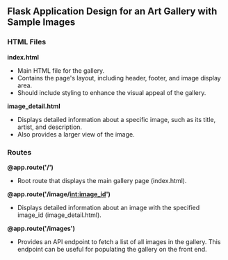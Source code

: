 ## Flask Application Design for an Art Gallery with Sample Images

### HTML Files

**index.html**
- Main HTML file for the gallery.
- Contains the page's layout, including header, footer, and image display area.
- Should include styling to enhance the visual appeal of the gallery.

**image_detail.html**
- Displays detailed information about a specific image, such as its title, artist, and description.
- Also provides a larger view of the image.

### Routes

**@app.route('/')**
- Root route that displays the main gallery page (index.html).

**@app.route('/image/<int:image_id>')**
- Displays detailed information about an image with the specified image_id (image_detail.html).

**@app.route('/images')**
- Provides an API endpoint to fetch a list of all images in the gallery. This endpoint can be useful for populating the gallery on the front end.